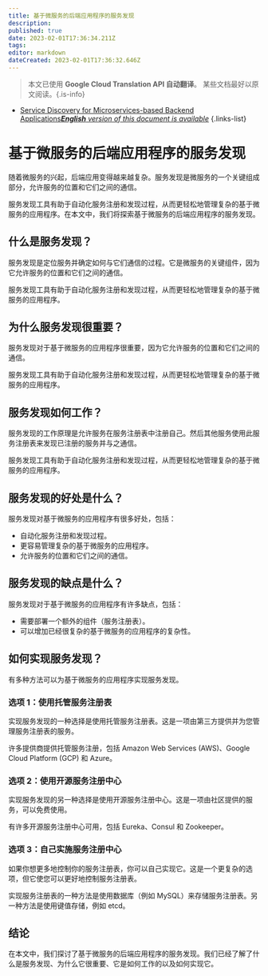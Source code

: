 ```yaml
---
title: 基于微服务的后端应用程序的服务发现
description: 
published: true
date: 2023-02-01T17:36:34.211Z
tags: 
editor: markdown
dateCreated: 2023-02-01T17:36:32.646Z
---
```


> 本文已使用 **Google Cloud Translation API 自动翻译**。
某些文档最好以原文阅读。{.is-info}

- [Service Discovery for Microservices-based Backend Applications***English** version of this document is available*](/en/Knowledge-base/Backend/service-discovery-for-microservices-based-backend-applications)
{.links-list}


# 基于微服务的后端应用程序的服务发现

随着微服务的兴起，后端应用变得越来越复杂。服务发现是微服务的一个关键组成部分，允许服务的位置和它们之间的通信。

服务发现工具有助于自动化服务注册和发现过程，从而更轻松地管理复杂的基于微服务的应用程序。在本文中，我们将探索基于微服务的后端应用程序的服务发现。

## 什么是服务发现？

服务发现是定位服务并确定如何与它们通信的过程。它是微服务的关键组件，因为它允许服务的位置和它们之间的通信。

服务发现工具有助于自动化服务注册和发现过程，从而更轻松地管理复杂的基于微服务的应用程序。

## 为什么服务发现很重要？

服务发现对于基于微服务的应用程序很重要，因为它允许服务的位置和它们之间的通信。

服务发现工具有助于自动化服务注册和发现过程，从而更轻松地管理复杂的基于微服务的应用程序。

## 服务发现如何工作？

服务发现的工作原理是允许服务在服务注册表中注册自己。然后其他服务使用此服务注册表来发现已注册的服务并与之通信。

服务发现工具有助于自动化服务注册和发现过程，从而更轻松地管理复杂的基于微服务的应用程序。

## 服务发现的好处是什么？

服务发现对基于微服务的应用程序有很多好处，包括：

- 自动化服务注册和发现过程。
- 更容易管理复杂的基于微服务的应用程序。
- 允许服务的位置和它们之间的通信。

## 服务发现的缺点是什么？

服务发现对于基于微服务的应用程序有许多缺点，包括：

- 需要部署一个额外的组件（服务注册表）。
- 可以增加已经很复杂的基于微服务的应用程序的复杂性。

## 如何实现服务发现？

有多种方法可以为基于微服务的应用程序实现服务发现。

### 选项 1：使用托管服务注册表

实现服务发现的一种选择是使用托管服务注册表。这是一项由第三方提供并为您管理服务注册表的服务。

许多提供商提供托管服务注册，包括 Amazon Web Services (AWS)、Google Cloud Platform (GCP) 和 Azure。

### 选项 2：使用开源服务注册中心

实现服务发现的另一种选择是使用开源服务注册中心。这是一项由社区提供的服务，可以免费使用。

有许多开源服务注册中心可用，包括 Eureka、Consul 和 Zookeeper。

### 选项 3：自己实施服务注册中心

如果你想更多地控制你的服务注册表，你可以自己实现它。这是一个更复杂的选项，但它使您可以更好地控制服务注册表。

实现服务注册表的一种方法是使用数据库（例如 MySQL）来存储服务注册表。另一种方法是使用键值存储，例如 etcd。

## 结论

在本文中，我们探讨了基于微服务的后端应用程序的服务发现。我们已经了解了什么是服务发现、为什么它很重要、它是如何工作的以及如何实现它。